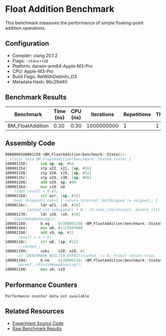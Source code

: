 # Float Addition Benchmark

This benchmark measures the performance of simple floating-point addition operations.

## Configuration

- Compiler: clang 20.1.2
- Flags: `-std=c++20`
- Platform: darwin-arm64-Apple-M3-Pro
- CPU: Apple-M3-Pro
- Build Flags: RelWithDebInfo_O3
- Metadata Hash: 96c29d40

## Benchmark Results

| Benchmark | Time (ns) | CPU (ns) | Iterations | Repetitions | Threads | 
| --------- | --------- | -------- | ---------- | ----------- | ------- | 
| BM_FloatAddition | 0.30 | 0.30 | 1000000000 | 1 | 1 | 


## Assembly Code

```asm
0000000100001150 <BM_FloatAddition(benchmark::State&)>:
; static void BM_FloatAddition(benchmark::State& state) {
100001150:     	sub	sp, sp, #64
100001154:     	stp	x22, x21, [sp, #16]
100001158:     	stp	x20, x19, [sp, #32]
10000115c:     	stp	x29, x30, [sp, #48]
100001160:     	add	x29, sp, #48
100001164:     	mov	x19, x0
;   float result = 0.0f;
100001168:     	str	wzr, [sp, #12]
;   bool skipped() const { return internal::NotSkipped != skipped_; }
10000116c:     	ldr	w21, [x0, #28]
;       : cached_(st->skipped() ? 0 : st->max_iterations), parent_(st) {}
100001170:     	ldr	x20, [x0, #16]
;   StartKeepRunning();
100001180:     	b.eq	0x100001198 <BM_FloatAddition(benchmark::State&)+0x48>
100001184:     	mov	w8, #1115947008
100001188:     	add	x9, sp, #12
;     result = a + b;
10000118c:     	str	w8, [sp, #12]
;     --cached_;
100001190:     	subs	x20, x20, #1
;     if (BENCHMARK_BUILTIN_EXPECT(cached_ != 0, true)) return true;
100001194:     	b.ne	0x10000118c <BM_FloatAddition(benchmark::State&)+0x3c>
;     parent_->FinishKeepRunning();
100001198:     	mov	x0, x19
```

## Performance Counters

```
Performance counter data not available
```

## Related Resources

- [Experiment Source Code](/experiments/float_addition)
- [Raw Benchmark Results](/results/darwin-arm64-Apple-M3-Pro/clang-20.1.2/RelWithDebInfo_O3/96c29d40/float_addition)
